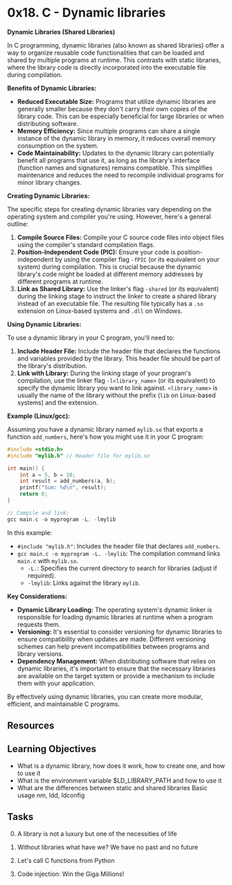 # 0x18. C - Dynamic libraries

**Dynamic Libraries (Shared Libraries)**

In C programming, dynamic libraries (also known as shared libraries) offer a way to organize reusable code functionalities that can be loaded and shared by multiple programs at runtime. This contrasts with static libraries, where the library code is directly incorporated into the executable file during compilation.

**Benefits of Dynamic Libraries:**

- **Reduced Executable Size:** Programs that utilize dynamic libraries are generally smaller because they don't carry their own copies of the library code. This can be especially beneficial for large libraries or when distributing software.
- **Memory Efficiency:** Since multiple programs can share a single instance of the dynamic library in memory, it reduces overall memory consumption on the system.
- **Code Maintainability:** Updates to the dynamic library can potentially benefit all programs that use it, as long as the library's interface (function names and signatures) remains compatible. This simplifies maintenance and reduces the need to recompile individual programs for minor library changes.

**Creating Dynamic Libraries:**

The specific steps for creating dynamic libraries vary depending on the operating system and compiler you're using. However, here's a general outline:

1. **Compile Source Files:** Compile your C source code files into object files using the compiler's standard compilation flags.
2. **Position-Independent Code (PIC):** Ensure your code is position-independent by using the compiler flag `-fPIC` (or its equivalent on your system) during compilation. This is crucial because the dynamic library's code might be loaded at different memory addresses by different programs at runtime.
3. **Link as Shared Library:** Use the linker's flag `-shared` (or its equivalent) during the linking stage to instruct the linker to create a shared library instead of an executable file. The resulting file typically has a `.so` extension on Linux-based systems and `.dll` on Windows.

**Using Dynamic Libraries:**

To use a dynamic library in your C program, you'll need to:

1. **Include Header File:** Include the header file that declares the functions and variables provided by the library. This header file should be part of the library's distribution.
2. **Link with Library:** During the linking stage of your program's compilation, use the linker flag `-l<library_name>` (or its equivalent) to specify the dynamic library you want to link against. `<library_name>` is usually the name of the library without the prefix (`lib` on Linux-based systems) and the extension.

**Example (Linux/gcc):**

Assuming you have a dynamic library named `mylib.so` that exports a function `add_numbers`, here's how you might use it in your C program:

```c
#include <stdio.h>
#include "mylib.h" // Header file for mylib.so

int main() {
    int a = 5, b = 10;
    int result = add_numbers(a, b);
    printf("Sum: %d\n", result);
    return 0;
}

// Compile and link:
gcc main.c -o myprogram -L. -lmylib
```

In this example:

- `#include "mylib.h"`: Includes the header file that declares `add_numbers`.
- `gcc main.c -o myprogram -L. -lmylib`: The compilation command links `main.c` with `mylib.so`.
    - `-L.`: Specifies the current directory to search for libraries (adjust if required).
    - `-lmylib`: Links against the library `mylib`.

**Key Considerations:**

- **Dynamic Library Loading:** The operating system's dynamic linker is responsible for loading dynamic libraries at runtime when a program requests them.
- **Versioning:** It's essential to consider versioning for dynamic libraries to ensure compatibility when updates are made. Different versioning schemes can help prevent incompatibilities between programs and library versions.
- **Dependency Management:** When distributing software that relies on dynamic libraries, it's important to ensure that the necessary libraries are available on the target system or provide a mechanism to include them with your application.

By effectively using dynamic libraries, you can create more modular, efficient, and maintainable C programs.

## Resources


## Learning Objectives

* What is a dynamic library, how does it work, how to create one, and how to use it
* What is the environment variable $LD_LIBRARY_PATH and how to use it
* What are the differences between static and shared libraries
Basic usage nm, ldd, ldconfig

## Tasks

0. A library is not a luxury but one of the necessities of life

1. Without libraries what have we? We have no past and no future

2. Let's call C functions from Python

3. Code injection: Win the Giga Millions!

